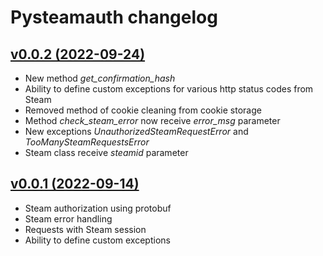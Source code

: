 # Pysteamauth changelog

## [v0.0.2 (2022-09-24)](https://github.com/sometastycake/pysteamauth/releases/tag/v0.0.2)

- New method _get_confirmation_hash_
- Ability to define custom exceptions for various http status codes from Steam
- Removed method of cookie cleaning from cookie storage
- Method _check_steam_error_ now receive _error_msg_ parameter
- New exceptions _UnauthorizedSteamRequestError_ and _TooManySteamRequestsError_
- Steam class receive _steamid_ parameter

## [v0.0.1 (2022-09-14)](https://github.com/sometastycake/pysteamauth/releases/tag/v0.0.1)

- Steam authorization using protobuf
- Steam error handling
- Requests with Steam session
- Ability to define custom exceptions
